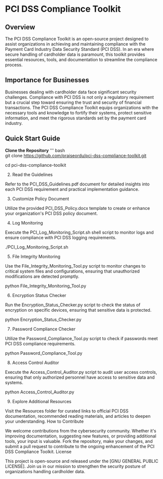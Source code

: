 # PCI DSS Compliance Toolkit
## Overview

The PCI DSS Compliance Toolkit is an open-source project designed to assist organizations in achieving and maintaining compliance with the Payment Card Industry Data Security Standard (PCI DSS). In an era where secure handling of cardholder data is paramount, this toolkit provides essential resources, tools, and documentation to streamline the compliance process.
## Importance for Businesses

Businesses dealing with cardholder data face significant security challenges. Compliance with PCI DSS is not only a regulatory requirement but a crucial step toward ensuring the trust and security of financial transactions. The PCI DSS Compliance Toolkit equips organizations with the necessary tools and knowledge to fortify their systems, protect sensitive information, and meet the rigorous standards set by the payment card industry.
## Quick Start Guide

 **Clone the Repository**
''' bash   
git clone https://github.com/praiseordu/pci-dss-compliance-toolkit.git

cd pci-dss-compliance-toolkit


2. Read the Guidelines

Refer to the PCI_DSS_Guidelines.pdf document for detailed insights into each PCI DSS requirement and practical implementation guidance.

3. Customize Policy Document

Utilize the provided PCI_DSS_Policy.docx template to create or enhance your organization's PCI DSS policy document.

4. Log Monitoring

Execute the PCI_Log_Monitoring_Script.sh shell script to monitor logs and ensure compliance with PCI DSS logging requirements. 


./PCI_Log_Monitoring_Script.sh


5. File Integrity Monitoring

Use the File_Integrity_Monitoring_Tool.py script to monitor changes to critical system files and configurations, ensuring that unauthorized modifications are detected promptly. 


python File_Integrity_Monitoring_Tool.py


6. Encryption Status Checker

Run the Encryption_Status_Checker.py script to check the status of encryption on specific devices, ensuring that sensitive data is protected.


python Encryption_Status_Checker.py


7. Password Compliance Checker

Utilize the Password_Compliance_Tool.py script to check if passwords meet PCI DSS compliance requirements.


python Password_Compliance_Tool.py


8. Access Control Auditor

Execute the Access_Control_Auditor.py script to audit user access controls, ensuring that only authorized personnel have access to sensitive data and systems.


python Access_Control_Auditor.py


9. Explore Additional Resources

Visit the Resources folder for curated links to official PCI DSS documentation, recommended reading materials, and articles to deepen your understanding.
How to Contribute

We welcome contributions from the cybersecurity community. Whether it's improving documentation, suggesting new features, or providing additional tools, your input is valuable. Fork the repository, make your changes, and submit a pull request to contribute to the ongoing enhancement of the PCI DSS Compliance Toolkit.
License

This project is open-source and released under the [GNU GENERAL PUBLIC LICENSE]. Join us in our mission to strengthen the security posture of organizations handling cardholder data.
